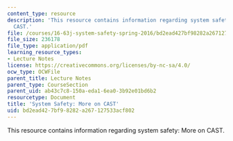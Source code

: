 ```yaml
---
content_type: resource
description: 'This resource contains information regarding system safety: More on
  CAST.'
file: /courses/16-63j-system-safety-spring-2016/bd2ead427bf98282a267127533acf802_MIT16_63JS16_LecNotes7.pdf
file_size: 236178
file_type: application/pdf
learning_resource_types:
- Lecture Notes
license: https://creativecommons.org/licenses/by-nc-sa/4.0/
ocw_type: OCWFile
parent_title: Lecture Notes
parent_type: CourseSection
parent_uid: ab43c7c8-150a-eda1-6ea0-3b92e01bd6b2
resourcetype: Document
title: 'System Safety: More on CAST'
uid: bd2ead42-7bf9-8282-a267-127533acf802
---
```

This resource contains information regarding system safety: More on CAST.